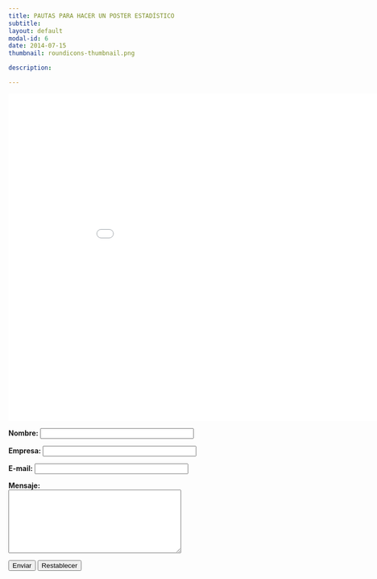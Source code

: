 ```yaml
---
title: PAUTAS PARA HACER UN POSTER ESTADÍSTICO
subtitle: 
layout: default
modal-id: 6
date: 2014-07-15
thumbnail: roundicons-thumbnail.png

description: 

---
```


<html>
<body>
<embed src="img/guia.pdf" width="950" height="650">
</body>
</html>



<body>
<form id="contacto" name="contacto" method="post" action="https://getsimpleform.com/messages?form_api_token=d4adadd6d2b60663120c126755c818ee"> 
<p align="left"> 
<label><strong>Nombre: </strong> 
<input name="nombre" type="text" id="nombre" size="35"/> 
</label> 
</p> 
<p align="left"> 
<label><strong>Empresa:</strong> 
<input name="empresa" type="text" id="empresa" size="35"/> 
</label> 
</p> 
<p align="left"> 
<label><strong> E-mail: </strong> 
<input name="mail" type="text" id="mail" size="35"/> 
</label> 
</p> 
<p align="left"> 
<label><strong>Mensaje:</strong><br /> 

<textarea name="mensaje" cols="40" rows="8" id="mensaje" ></textarea> 
</label> 
</p> 
<p align="left"> 
<input type="submit" name="submit" value="Enviar" /> 
<label> 
<input type="reset" name="Borrar" id="Borrar" value="Restablecer" /> 
</label> 
</p> 
</form> 
</body>

